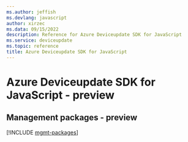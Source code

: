 ```yaml
---
ms.author: jeffish
ms.devlang: javascript
author: xirzec
ms.data: 09/15/2022
description: Reference for Azure Deviceupdate SDK for JavaScript
ms.service: deviceupdate
ms.topic: reference
title: Azure Deviceupdate SDK for JavaScript
---
```

# Azure Deviceupdate SDK for JavaScript - preview

## Management packages - preview
[!INCLUDE [mgmt-packages](deviceupdate-mgmt-index.md)]